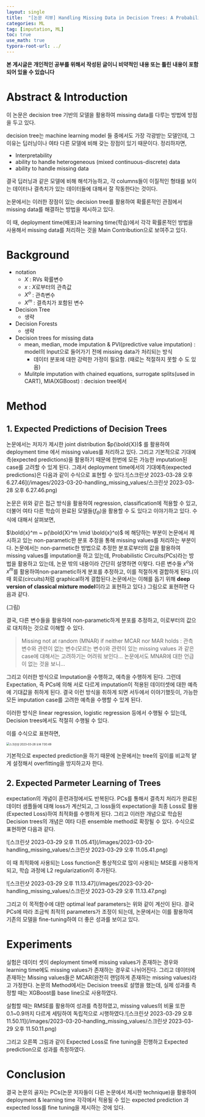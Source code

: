 ```yaml
---
layout: single
title:  "[논문 리뷰] Handling Missing Data in Decision Trees: A Probabilistic Approach"
categories: ML
tag: [imputation, ML]
toc: true
use_math: true
typora-root-url: ../
---
```


**본 게시글은 개인적인 공부를 위해서 작성된 글이니 비약적인 내용 또는 틀린 내용이 포함되어 있을 수 있습니다**

# Abstract & Introduction

이 논문은 decision tree 기반의 모델을 활용하여 missing data를 다루는 방법에 방점을 두고 있다. 

decision tree는 machine learning model 들 중에서도 가장 각광받는 모델인데, 그 이유는 딥러닝이나 여타 다른 모델에 비해 갖는 장점이 있기 때문이다. 정리하자면,

+ Interpretability
+ ability to handle heterogeneous (mixed continuous-discrete) data
+ ability to handle missing data

결국 딥러닝과 같은 모델에 비해 해석가능하고, 각 columns들이 이질적인 형태를 보이는 데이터나 결측치가 있는 데이터들에 대해서 잘 작동한다는 것이다.

논문에서는 이러한 장점이 있는 decision tree를 활용하여 확률론적인 관점에서 missing data를 해결하는 방법을 제시하고 있다.

이 때, deployment time(배포)과 learning time(학습)에서 각각 확률론적인 방법을 사용해서 missing data를 처리하는 것을 Main Contribution으로 보여주고 있다.

# Background

+ notation 
  + $X$ : RVs 확률변수
  + $x$ : $X$로부터의 관측값
  + $X^o$ : 관측변수
  + $X^m$ : 결측치가 포함된 변수
+ Decision Tree
  + 생략
+ Decision Forests
  + 생략
+ Decision trees for missing data
  + mean, median, mode imputation & PVI(predictive value imputation) : model의 Input으로 들어가기 전에 missing data가 처리되는 방식
    + 데이터 분포에 대한 강력한 가정이 필요함. (때로는 적절하지 못할 수 도 있음)
  + Mulitple imputation with chained equations, surrogate splits(used in CART), MIA(XGBoost) : decision tree에서  

# Method

## 1. Expected Predictions of Decision Trees

논문에서는 저자가 제시한 joint distribution $p(\bold{X})$ 를 활용하여 deployment time 에서  missing values를 처리하고 있다. 그리고 기본적으로 기대예측(expected predictions)을 활용하기 때문에 한번에 모든 가능한 imputation된 case를 고려할 수 있게 된다. 그래서 deployment time에서의 기대예측(expected predictions)은 다음과 같이 수식으로 표현할 수 있다.![스크린샷 2023-03-28 오후 6.27.46](/images/2023-03-20-handling_missing_values/스크린샷 2023-03-28 오후 6.27.46.png)

논문은 위와 같은 접근 방식을 활용하여 regression, classification에 적용할 수 있고, 더불어 여타 다른 학습이 완료된 모델들($f_\Theta$)을 활용할 수 도 있다고 이야기하고 있다. 수식에 대해서 살펴보면,

$\bold{x}^m ~ p(\bold{X}^m \mid \bold{x}^o)$ 에 해당하는 부분이 논문에서 제시하고 있는 non-parametic한 분포 추정을 통해 missing values를 처리하는 부분이다. 논문에서는 non-parmetic한 방법으로 추정한 분포로부터의 값을 활용하여 missing values를 imputation을 하고 있는데, Probabilistic Circuits(PCs)라는 방법을 활용하고 있는데, 논문 밖의 내용이라 간단히 설명하면 이렇다. 다른 변수들 $x^o$와 $x^m$를 활용하여non-parametic하게 분포를 추정하고, 이를 적절하게 결합하게 된다.(이때 회로(circuits)처럼 graphical하게 결합된다.논문에서는 이해를 돕기 위해 **deep version of classical mixture model**이라고 표현하고 있다.) 그림으로 표현하면 다음과 같다. 

(그림)

결국, 다른 변수들을 활용하여 non-parametic하게 분포를 추정하고, 이로부터의 값으로 대치하는 것으로 이해할 수 있다. 

> Missing not at random (MNAR) if neither MCAR nor MAR holds : 관측 변수와 관련이 없는 변수(모르는 변수)와 관련이 있는 missing values 과 같은 case에 대해서는 고려하기는 어려워 보인다... 논문에서도 MNAR에 대한 언급이 없는 것을 보니...

그리고 이러한 방식으로 Imputation을 수행하고, 예측을 수행하게 된다. 그런데 Expectation, 즉 PCs에 의해 서로 다르게 imputation이 적용된 데이터셋에 대한 예측에 기대값을 취하게 된다. 결국 이런 방식을 취하게 되면 서두에서 이야기했듯이, 가능한 모든 imputation case를 고려한 예측을 수행할 수 있게 된다.

이러한 방식은 linear regression, logistic regression 등에서 수행될 수 있는데, Decision trees에서도 적절히 수행될 수 있다.

이를 수식으로 표현하면,

<img src="/images/2023-03-20-handling_missing_values/스크린샷 2023-03-28 오후 7.00.49.png" alt="스크린샷 2023-03-28 오후 7.00.49" style="zoom:50%;" />

기본적으로 expected prediction을 하기 때문에 논문에서는 tree의 깊이를 비교적 얕게 설정해서 overfitting을 방지하고자 한다. 

## 2. Expected Parmeter Learning of Trees

expectation의 개념이 훈련과정에서도 반복된다. PCs를 통해서 결측치 처리가 완료된 데이터 샘플들에 대해 loss가 계산되고, 그 loss들의 expectation을 최종 Loss로 활용(Expected Loss)하여 최적화를 수행하게 된다. 그리고 이러한 개념으로 학습된 Decision trees의 개념은 여타 다른 ensemble method로 확장될 수 있다. 수식으로 표현하면 다음과 같다.

![스크린샷 2023-03-29 오후 11.05.41](/images/2023-03-20-handling_missing_values/스크린샷 2023-03-29 오후 11.05.41.png)

이 때 최적화에 사용되는 Loss function은 통상적으로 많이 사용되는 MSE를 사용하게 되고, 학습 과정에 L2 regularization이 추가된다.

![스크린샷 2023-03-29 오후 11.13.47](/images/2023-03-20-handling_missing_values/스크린샷 2023-03-29 오후 11.13.47.png)

그리고 이 목적함수에 대한 optimal leaf parameters는 위와 같이 계산이 된다. 결국 PCs에 따라 조금씩 최적의 parameters가 조정이 되는데, 논문에서는 이를 활용하여 기존의 모델을 fine-tuning하여 더 좋은 성과를 보이고 있다.

# Experiments

실험은 데이터 셋이 deployment time에 missing values가 존재하는 경우와 learning time에도 missing values가 존재하는 경우로 나뉘어진다. 그리고 데이터에 존재하는 Missing values들은 MCAR(완전히 랜덤하게 존재하는 missing values)라고 가정한다. 논문의 Method에서는 Decision trees로 설명을 했는데, 실제 성과를 측정할 때는 XGBoost를 base line으로 사용하였다.

실험할 때는 RMSE를 활용하여 성과를 측정하였고, missing values의 비율 또한 0.1~0.9까지 다르게 세팅하여 독립적으로 시행하였다.![스크린샷 2023-03-29 오후 11.50.11](/images/2023-03-20-handling_missing_values/스크린샷 2023-03-29 오후 11.50.11.png)

그리고 오른쪽 그림과 같이 Expected Loss로 fine tuning을 진행하고 Expected prediction으로 성과를 측정하였다.

# Conclusion

결국 논문의 골자는 PCs(논문 저자들이 다른 논문에서 제시한 technique)을 활용하여 deployment & learning time 각각에서 적용될 수 있는 expected prediction 과 expected loss를 fine tuning을 제시하는 것에 있다.
